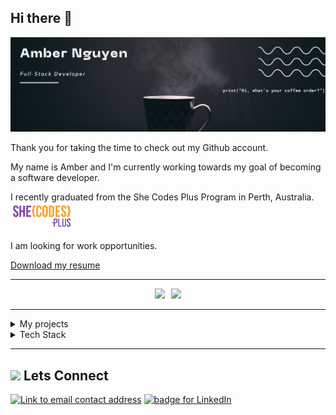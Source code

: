 ## Hi there 👋

<img src="img/banner.png" alt="Black banner with the words: Amber Nguyen, Full Stack Developer on the left and a code on the right"/>

Thank you for taking the time to check out my Github account.

My name is Amber and I'm currently working towards my goal of becoming a software developer.

I recently graduated from the She Codes Plus Program in Perth, Australia.
<img src="img/she-codes-logo.png" width="100px" alt="She Codes Australia logo">

I am looking for work opportunities.

<a href="https://github.com/ambo-n/portfolio/blob/main/assets/about/amber_resume.pdf" target="_blank"> Download my resume </a>

---

<div style="display: flex; justify-content: center; gap: 10px;">
  <a href="https://github.com/ambo-n/github-readme-stats">
    <img src="https://github-readme-stats.vercel.app/api?username=ambo-n&show_icons=true&count_private=true&theme=gruvbox" />
  </a>
  <a href="https://github.com/ambo-n/github-readme-stats">
    <img src="https://github-readme-stats.vercel.app/api/top-langs/?username=ambo-n&layout=compact&theme=gruvbox" />
  </a>
</div>

---

<details>
    
  <summary>My projects</summary>
  <div align='center'>

| Project                                 | Repositories                                                                                                                                                                   | Live Website                          | Tech                                                                                                                                                                                                                                                                                                                                                                                                                                                                                                                                                                                                                                                                                                                                                                                                                                      |
| :-------------------------------------- | :----------------------------------------------------------------------------------------------------------------------------------------------------------------------------- | :------------------------------------ | :---------------------------------------------------------------------------------------------------------------------------------------------------------------------------------------------------------------------------------------------------------------------------------------------------------------------------------------------------------------------------------------------------------------------------------------------------------------------------------------------------------------------------------------------------------------------------------------------------------------------------------------------------------------------------------------------------------------------------------------------------------------------------------------------------------------------------------------- |
| Portfolio                               | <a href="https://github.com/ambo-n/portfolio" target="_blank">Repo</a>                                                                                                         | https://ambondev.com/                 | ![HTML5](https://img.shields.io/badge/html5-%23E34F26.svg?style=flat&logo=html5&logoColor=white) ![CSS3](https://img.shields.io/badge/css3-%231572B6.svg?style=flat&logo=css3&logoColor=white) ![JavaScript](https://img.shields.io/badge/javascript-%23323330.svg?style=flat&logo=javascript&logoColor=%23F7DF1E)                                                                                                                                                                                                                                                                                                                                                                                                                                                                                                                        |
| Weather Data Converter                  | <a href="https://github.com/ambo-n/weather-project" target="_blank">Repo</a>                                                                                                   |                                       | ![Python](https://img.shields.io/badge/python-3670A0?style=flat&logo=python&logoColor=ffdd54)                                                                                                                                                                                                                                                                                                                                                                                                                                                                                                                                                                                                                                                                                                                                             |
| Crowdfunding Platform                   | <a href="https://github.com/ambo-n/crowdfunding_back_end" target="_blank">API</a><br/> <a href="https://github.com/ambo-n/sprout" target="_blank">Front-end</a>                | https://ambon-sprout.netlify.app/     | ![DjangoREST](https://img.shields.io/badge/DJANGO-REST-ff1709?style=flat&logo=django&logoColor=white&color=ff1709&labelColor=gray) ![Insomnia](https://img.shields.io/badge/Insomnia-black?style=flat&logo=insomnia&logoColor=5849BE) ![SQLite](https://img.shields.io/badge/SQLite-07405E?style=flat&logo=sqlite&logoColor=white) ![React](https://img.shields.io/badge/react-%2320232a.svg?style=flat&logo=react&logoColor=%2361DAFB) ![HTML5](https://img.shields.io/badge/html5-%23E34F26.svg?style=flat&logo=html5&logoColor=white) ![CSS3](https://img.shields.io/badge/css3-%231572B6.svg?style=flat&logo=css3&logoColor=white) ![Netlify](https://img.shields.io/badge/Netlify-00C7B7?style=flat&logo=netlify&logoColor=white)                                                                                                    |
| Furfuture Funding Scholarship Directory | <a href="https://github.com/SheCodesAus/ramcats_backend" target="_blank">API</a> <br/> <a href="https://github.com/SheCodesAus/ramcats_frontend" target="_blank">Front-end</a> | https://furfuturefunding.netlify.app/ | ![DjangoREST](https://img.shields.io/badge/DJANGO-REST-ff1709?style=flat&logo=django&logoColor=white&color=ff1709&labelColor=gray) ![Insomnia](https://img.shields.io/badge/Insomnia-black?style=flat&logo=insomnia&logoColor=5849BE) ![SQLite](https://img.shields.io/badge/SQLite-07405E?style=flat&logo=sqlite&logoColor=white) ![Docker](https://img.shields.io/badge/Docker-2CA5E0?style=flat&logo=docker&logoColor=white) <br/> ![React](https://img.shields.io/badge/react-%2320232a.svg?style=flat&logo=react&logoColor=%2361DAFB) ![HTML5](https://img.shields.io/badge/html5-%23E34F26.svg?style=flat&logo=html5&logoColor=white) ![CSS3](https://img.shields.io/badge/css3-%231572B6.svg?style=flat&logo=css3&logoColor=white) ![Netlify](https://img.shields.io/badge/Netlify-00C7B7?style=flat&logo=netlify&logoColor=white) |

   </div>
</details>
    
<details>
  <summary> Tech Stack</summary>
    
##### Languages
![HTML5](https://img.shields.io/badge/HTML5-E34F26?style=for-the-badge&logo=html5&logoColor=white) ![CSS3](https://img.shields.io/badge/CSS3-1572B6?style=for-the-badge&logo=css3&logoColor=white) ![JavaScript](https://img.shields.io/badge/JavaScript-323330?style=for-the-badge&logo=javascript&logoColor=F7DF1E) ![Python](https://img.shields.io/badge/Python-FFD43B?style=for-the-badge&logo=python&logoColor=blue)

##### Frameworks & Libraries

![Django](https://img.shields.io/badge/Django-092E20?style=for-the-badge&logo=django&logoColor=green) ![DjangoREST](https://img.shields.io/badge/django%20rest-ff1709?style=for-the-badge&logo=django&logoColor=white) ![React](https://img.shields.io/badge/React-20232A?style=for-the-badge&logo=react&logoColor=61DAFB) ![React Router](https://img.shields.io/badge/React_Router-CA4245?style=for-the-badge&logo=react-router&logoColor=white)

##### Data

![SQLite](https://img.shields.io/badge/SQLite-07405E?style=for-the-badge&logo=sqlite&logoColor=white)

##### Platforms & Relevant Tools

![Git](https://img.shields.io/badge/GIT-E44C30?style=for-the-badge&logo=git&logoColor=white) ![VS Code](https://img.shields.io/badge/VSCode-0078D4?style=for-the-badge&logo=visual%20studio%20code&logoColor=white) ![Insomnia](https://img.shields.io/badge/Insomnia-5849be?style=for-the-badge&logo=Insomnia&logoColor=white)

##### Cloud Services & Hosting

![Netlify](https://img.shields.io/badge/Netlify-00C7B7?style=for-the-badge&logo=netlify&logoColor=white) ![Heroku](https://img.shields.io/badge/heroku-%23430098.svg?style=for-the-badge&logo=heroku&logoColor=white)

</details>

---

## <img src="https://i.pinimg.com/originals/fc/01/d6/fc01d6058d64e7f9e25292d1980f8500.gif" width ="25"><b> Lets Connect</b>

<a href="mailto:amber.quynh.nguyen@gmail.com"><img alt="Link to email contact address" src="https://img.shields.io/badge/email-D14836?style=for-the-badge" target="_blank" /></a> <a href="https://www.linkedin.com/in/amber-nguyen-231936176/"><img alt="badge for LinkedIn" src="https://img.shields.io/badge/linkedin-%230077B5.svg?style=for-the-badge&logo=linkedin&logoColor=white" target="_blank" /></a>
